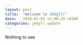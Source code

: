 ```yaml
---
layout: post
title:  "Welcome to Jekyll!"
date:   2020-01-01 11:40:29 +0100
categories: jekyll update
---
```

Nothing to see